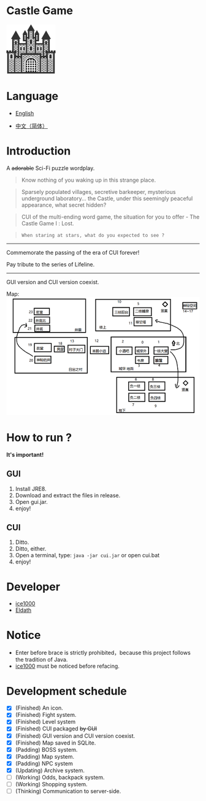 # Castle Game
![icon](/res/drawable/ic_launcher.png)

# Language

- [English](/README.md)

- [中文（简体）](/README/zh_CN.md)

# Introduction

A ~~adorable~~ Sci-Fi puzzle wordplay.

> Know nothing of you waking up in this strange place.

> Sparsely populated villages, secretive barkeeper, mysterious underground laboratory... the Castle, under this seemingly peaceful appearance, what secret hidden?

> CUI of the multi-ending word game, the situation for you to offer - The Castle Game Ⅰ : Lost.

>     When staring at stars, what do you expected to see ?

----------

Commemorate the passing of the era of CUI forever!

Pay tribute to the series of Lifeline.

----------

GUI version and CUI version coexist.<br/>

Map: <br/>
![map](/res/drawable/map.png)

# How to run ?
 **It's important!**

## GUI

1. Install JRE8.
1. Download and extract the files in release.
1. Open gui.jar.
1. enjoy!

## CUI

1. Ditto.
1. Ditto, either.
1. Open a terminal, type:  ```java -jar cui.jar``` or open cui.bat
1. enjoy!

# Developer
+ [ice1000](https://github.com/ice1000)
+ [Eldath](https://github.com/lizhaohan001)

# Notice
+ Enter before brace is strictly prohibited，because this project follows the tradition of Java.
+ [ice1000](https://github.com/ice1000) must be noticed before refacing.

# Development schedule

- [X]  (Finished) An icon.
- [X]  (Finished) Fight system.
- [X]  (Finished) Level system
- [X]  (Finished) CUI packaged ~~by GUI~~
- [X]  (Finished) GUI version and CUI version coexist.
- [X]  (Finished) Map saved in SQLite.
- [X]  (Padding)  BOSS system.
- [X]  (Padding)  Map system.
- [X]  (Padding)  NPC system
- [X]  (Updating) Archive system.
- [ ]  (Working)  Odds, backpack system.
- [ ]  (Working)  Shopping system.
- [ ]  (Thinking) Communication to server-side.